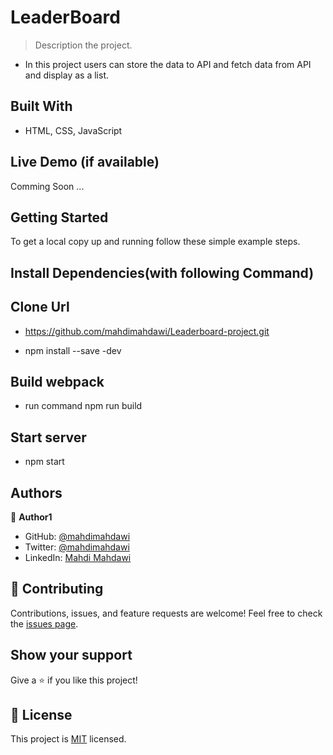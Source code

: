 
# LeaderBoard

> Description the project.
- In this project users can store the data to API and fetch data from API and display as a list.


## Built With

- HTML, CSS, JavaScript

## Live Demo (if available)

Comming Soon ...
## Getting Started
To get a local copy up and running follow these simple example steps.

## Install Dependencies(with following Command)

## Clone Url
- https://github.com/mahdimahdawi/Leaderboard-project.git

- npm install --save -dev

## Build webpack

- run command npm run build

## Start server

- npm start



## Authors

👤 **Author1**

- GitHub: [@mahdimahdawi](https://github.com/mahdimahdawi)
- Twitter: [@mahdimahdawi](https://twitter.com/mahdimahdawi)
- LinkedIn: [Mahdi Mahdawi](https://linkedin.com/feed)

## 🤝 Contributing

Contributions, issues, and feature requests are welcome!
Feel free to check the [issues page](https://github.com/mahdimahdawi/Leaderboard-project/issues).

## Show your support

Give a ⭐️ if you like this project!

## 📝 License

This project is [MIT](https://github.com/mahdimahdawi/Leaderboard-project/blob/dev/LICENSE.md) licensed.

